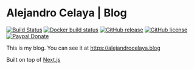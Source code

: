 # Alejandro Celaya | Blog

[![Build Status](https://img.shields.io/github/workflow/status/acelaya/alejandrocelaya.blog/Continuous%20integration/main?logo=github&style=flat-square)](https://github.com/acelaya/alejandrocelaya.blog/actions?query=workflow%3A%22Continuous+integration%22)
[![Docker build status](https://img.shields.io/github/workflow/status/acelaya/alejandrocelaya.blog/Build%20docker%20image/main?logo=docker&style=flat-square)](https://github.com/acelaya/alejandrocelaya.blog/actions?query=workflow%3A%22Build+docker+image%22)
[![GitHub release](https://img.shields.io/github/tag/acelaya/alejandrocelaya.blog.svg?style=flat-square)](https://github.com/acelaya/alejandrocelaya.blog/releases)
[![GitHub license](https://img.shields.io/github/license/acelaya/alejandrocelaya.blog.svg?style=flat-square)](https://github.com/acelaya/alejandrocelaya.blog/blob/main/LICENSE)
[![Paypal Donate](https://img.shields.io/badge/Donate-paypal-blue.svg?style=flat-square&logo=paypal&colorA=cccccc)](https://acel.me/donate)

This is my blog. You can see it at https://alejandrocelaya.blog

Built on top of [Next.js](https://nextjs.org/)

